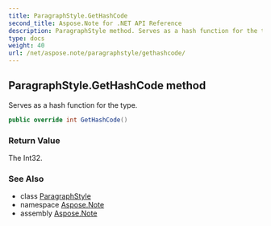 ```yaml
---
title: ParagraphStyle.GetHashCode
second_title: Aspose.Note for .NET API Reference
description: ParagraphStyle method. Serves as a hash function for the type
type: docs
weight: 40
url: /net/aspose.note/paragraphstyle/gethashcode/
---
```

## ParagraphStyle.GetHashCode method

Serves as a hash function for the type.

```csharp
public override int GetHashCode()
```

### Return Value

The Int32.

### See Also

* class [ParagraphStyle](../)
* namespace [Aspose.Note](../../paragraphstyle/)
* assembly [Aspose.Note](../../../)


